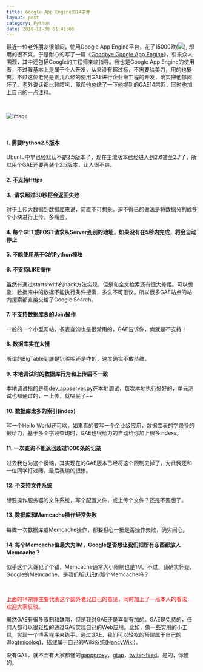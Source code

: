 ```yaml
---
title: Google App Engine的14宗罪
layout: post
category: Python
date: 2010-11-30 01:41:00
---
```


最近一位老外朋友很郁闷，使用Google App Engine平台，花了15000欧(![](http://www.cnblogs.com/Emoticons/QQ/01.gif)), 却用的很不爽。于是耐心的写了一篇《[Goodbye Google App Engine](http://www.carlosble.com/?p=719)》，引来众人围观，其中还包括Google的工程师亲临指导。我也是Google App Engine的使用者，不过我基本上是属于个人开发，从来没有超过标，不需要给美刀，用的也挺爽。不过这位老兄是正儿八经的使用GAE进行企业级工程的开发，确实把他郁闷坏了。老外说话都比较啰嗦，我帮他总结了一下他提到的GAE14宗罪，同时也加上自己的一点注释。

&nbsp;

![image](http://images.cnblogs.com/cnblogs_com/coderzh/Windows-Live-Writer/a06c36f0ed3d_930/image_thumb.png "image")

&nbsp;

#### 1. 需要Python2.5版本

Ubuntu中早已经默认不是2.5版本了，现在主流版本已经进入到2.6甚至2.7了，所以用个GAE还要再装个2.5版本，让人很不爽。

#### 2. 不支持Https

#### 3.&nbsp; 请求超过30秒将会返回失败

对于上传大数据到数据库来说，简直不可想象。迫不得已的做法是将数据分割成多个小块进行上传。多痛苦。

#### 4. 每个GET或POST请求从Server到别的地址，如果没有在5秒内完成，将会自动停止

#### 5. 不能使用基于C的Python模块

#### 6. 不支持LIKE操作

虽然有通过starts with的hack方法实现，但是和全文检索还有很大差距。可以想象，数据库中的数据不能执行条件搜索，多么不可思议。所以很多GAE站点的站内搜索都直接交给了Google Search。

#### 7. 不支持数据库表的Join操作

一般的一个小型网站，多表查询也是很常用的，GAE告诉你，俺就是不支持！

#### 8. 数据库实在太慢

所谓的BigTable到底是坑爹呢还是咋的，速度确实不敢恭维。

#### 9. 本地调试时的数据库行为和上传后不一致

本地调试指的是用dev_appserver.py在本地调试，每次本地执行好好的，单元测试也都通过的，一上传，就嗝屁了~~

#### 10. 数据库太多的索引(index)

写一个Hello World还可以，如果真的要写一个企业级应用，数据库表的字段多的很给力，基于多个字段查询时，GAE也很给力的自动给你加上很多indexs。

#### 11. 一次查询不能返回超过1000条的记录

过去我也为这个懊恼，其实现在的GAE版本已经将这个限制去掉了，为此我还和一位同学打过赌，最后我输的很惨。

#### 12. 不支持文件系统

想要操作服务器的文件系统，写个配置文件，或上传个文件？还是不要想了。

#### 13. 数据库和Memcache操作经常失败

每做一次数据库或Memcache操作，都要担心一把是否操作失败，确实闹心。

#### 14. 每个Memcache值最大为1M，Google是否想让我们把所有东西都放人Memcache？

似乎这个大哥犯了个错，Memcache通常大小限制也是1M。不过，我确实怀疑，Google的Memcache，是我们所认识的那个Memcache吗？

&nbsp;

<span style="color: red;">上面的14宗罪主要代表这个国外老兄自己的意见，同时加上了一点本人的看法，欢迎大家反驳。</span>

虽然GAE有很多限制和缺陷，但是我对GAE还是喜爱有加的。GAE是免费的，任何人都可以很轻松的通过GAE实现自己的Web应用。比如，做一些实用的小工具，实现一个博客程序来练手。通过GAE，我们可以轻松的搭建属于自己的Blog([micolog](http://micolog.xuming.net/zh-cn))，搭建属于自己的Wiki系统([NancyWiki](http://code.google.com/p/nancywiki/))。

没有GAE，就不会有大家都懂的[gappproxy](http://www.cnblogs.com/coderzh/admin/www.williamlong.info/archives/1697.html)，[gtap](http://code.google.com/p/gtap/)，[twiter-feed](http://code.google.com/p/twitter-feed/)。是的，你懂的。

